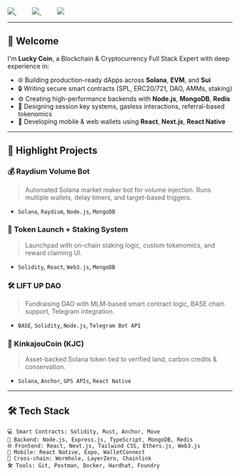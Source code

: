 <div align="justify">

<a href="https://t.me/YOUR_TELEGRAM">
<img src="https://img.shields.io/badge/Telegram-2CA5E0?style=for-the-badge&logo=telegram&logoColor=white">
</a>
&nbsp;&nbsp;&nbsp;&nbsp;&nbsp;&nbsp;&nbsp;&nbsp;
<a href="https://x.com/YOUR_TWITTER">
<img src="https://img.shields.io/badge/Twitter-%231DA1F2.svg?style=for-the-badge&logo=Twitter&logoColor=white">
</a>
&nbsp;&nbsp;&nbsp;&nbsp;&nbsp;&nbsp;&nbsp;&nbsp;
<a href="https://www.linkedin.com/in/YOUR_LINKEDIN">
<img src="https://img.shields.io/badge/LinkedIn-%230077B5.svg?style=for-the-badge&logo=Linkedin&logoColor=white">
</a>

</div>

---

## 👋 Welcome

I'm **Lucky Coin**, a Blockchain & Cryptocurrency Full Stack Expert with deep experience in:

- 🌐 Building production-ready dApps across **Solana**, **EVM**, and **Sui**
- 🔒 Writing secure smart contracts (SPL, ERC20/721, DAO, AMMs, staking)
- ⚙️ Creating high-performance backends with **Node.js**, **MongoDB**, **Redis**
- 🧠 Designing session key systems, gasless interactions, referral-based tokenomics
- 📱 Developing mobile & web wallets using **React**, **Next.js**, **React Native**

---

## 🚀 Highlight Projects

### 💰 Raydium Volume Bot
> Automated Solana market maker bot for volume injection. Runs multiple wallets, delay timers, and target-based triggers.
- `Solana`, `Raydium`, `Node.js`, `MongoDB`

### 🏦 Token Launch + Staking System
> Launchpad with on-chain staking logic, custom tokenomics, and reward claiming UI.
- `Solidity`, `React`, `Web3.js`, `MongoDB`

### 🛠 LIFT UP DAO
> Fundraising DAO with MLM-based smart contract logic, BASE chain support, Telegram integration.
- `BASE`, `Solidity`, `Node.js`, `Telegram Bot API`

### 🌱 KinkajouCoin (KJC)
> Asset-backed Solana token tied to verified land, carbon credits & conservation.
- `Solana`, `Anchor`, `GPS APIs`, `React Native`

---

## 🛠️ Tech Stack

```text
💻 Smart Contracts: Solidity, Rust, Anchor, Move
🧠 Backend: Node.js, Express.js, TypeScript, MongoDB, Redis
🌐 Frontend: React, Next.js, Tailwind CSS, Ethers.js, Web3.js
📱 Mobile: React Native, Expo, WalletConnect
🌉 Cross-chain: Wormhole, LayerZero, Chainlink
🛠 Tools: Git, Postman, Docker, Hardhat, Foundry
